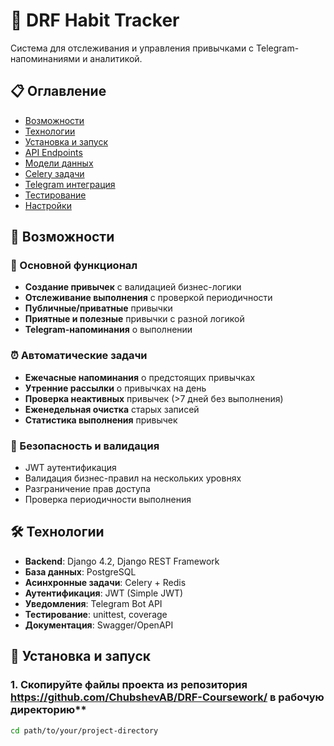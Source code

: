 # 🎯 DRF Habit Tracker

Система для отслеживания и управления привычками с Telegram-напоминаниями и аналитикой.

## 📋 Оглавление

- [Возможности](#-возможности)
- [Технологии](#-технологии)
- [Установка и запуск](#-установка-и-запуск)
- [API Endpoints](#-api-endpoints)
- [Модели данных](#-модели-данных)
- [Celery задачи](#-celery-задачи)
- [Telegram интеграция](#-telegram-интеграция)
- [Тестирование](#-тестирование)
- [Настройки](#-настройки)

## 🌟 Возможности

### 🎯 Основной функционал
- **Создание привычек** с валидацией бизнес-логики
- **Отслеживание выполнения** с проверкой периодичности
- **Публичные/приватные** привычки
- **Приятные и полезные** привычки с разной логикой
- **Telegram-напоминания** о выполнении

### ⏰ Автоматические задачи
- **Ежечасные напоминания** о предстоящих привычках
- **Утренние рассылки** о привычках на день
- **Проверка неактивных** привычек (>7 дней без выполнения)
- **Еженедельная очистка** старых записей
- **Статистика выполнения** привычек

### 🔐 Безопасность и валидация
- JWT аутентификация
- Валидация бизнес-правил на нескольких уровнях
- Разграничение прав доступа
- Проверка периодичности выполнения

## 🛠 Технологии

- **Backend**: Django 4.2, Django REST Framework
- **База данных**: PostgreSQL
- **Асинхронные задачи**: Celery + Redis
- **Аутентификация**: JWT (Simple JWT)
- **Уведомления**: Telegram Bot API
- **Тестирование**: unittest, coverage
- **Документация**: Swagger/OpenAPI

## 🚀 Установка и запуск

### 1. Скопируйте файлы проекта из репозитория https://github.com/ChubshevAB/DRF-Coursework/ в рабочую директорию**
```bash
cd path/to/your/project-directory